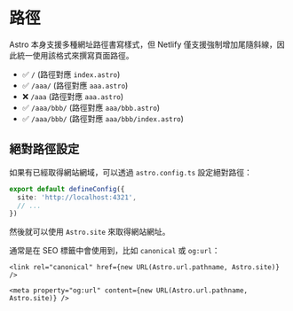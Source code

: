 # 路徑

Astro 本身支援多種網址路徑書寫樣式，但 Netlify 僅支援強制增加尾隨斜線，因此統一使用該格式來撰寫頁面路徑。

* ✅ `/` (路徑對應 `index.astro`)
* ✅ `/aaa/` (路徑對應 `aaa.astro`)
* ❌ `/aaa` (路徑對應 `aaa.astro`)
* ✅ `/aaa/bbb/` (路徑對應 `aaa/bbb.astro`)
* ✅ `/aaa/bbb/` (路徑對應 `aaa/bbb/index.astro`)

## 絕對路徑設定

如果有已經取得網站網域，可以透過 `astro.config.ts` 設定絕對路徑：

```ts
export default defineConfig({
  site: 'http://localhost:4321',
  // ...
})
```

然後就可以使用 `Astro.site` 來取得網站網址。

通常是在 SEO 標籤中會使用到，比如 `canonical` 或 `og:url`：

```astro
<link rel="canonical" href={new URL(Astro.url.pathname, Astro.site)} />

<meta property="og:url" content={new URL(Astro.url.pathname, Astro.site)} />
```
